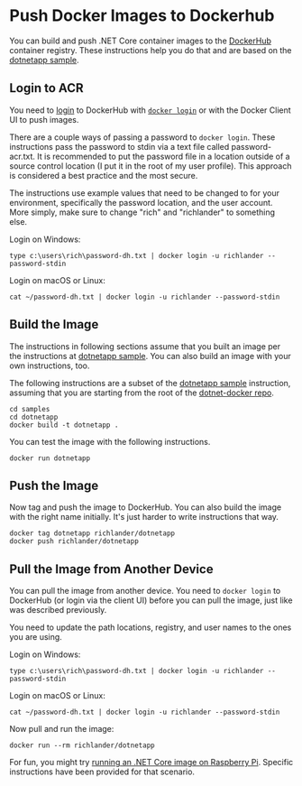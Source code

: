 # Push Docker Images to Dockerhub

You can build and push .NET Core container images to the [DockerHub](https://hub.docker.com/) container registry. These instructions help you do that and are based on the [dotnetapp sample](README.md).

## Login to ACR

You need to [login](https://docs.microsoft.com/azure/container-registry/container-registry-get-started-portal#log-in-to-acr) to DockerHub with [`docker login`](https://docs.docker.com/engine/reference/commandline/login/) or with the Docker Client UI to push images.

There are a couple ways of passing a password to `docker login`. These instructions pass the password to stdin via a text file called password-acr.txt. It is recommended to put the password file in a location outside of a source control location (I put it in the root of my user profile). This approach is considered a best practice and the most secure.

The instructions use example values that need to be changed to for your environment, specifically the password location, and the user account. More simply, make sure to change "rich" and "richlander" to something else.

Login on Windows:

```console
type c:\users\rich\password-dh.txt | docker login -u richlander --password-stdin
```

Login on macOS or Linux:

```console
cat ~/password-dh.txt | docker login -u richlander --password-stdin
```

## Build the Image

The instructions in following sections assume that you built an image per the instructions at [dotnetapp sample](dotnetapp/README.md). You can also build an image with your own instructions, too.

The following instructions are a subset of the [dotnetapp sample](dotnetapp/README.md) instruction, assuming that you are starting from the root of the [dotnet-docker repo](https://github.com/dotnet/dotnet-docker).

```console
cd samples
cd dotnetapp
docker build -t dotnetapp .
```

You can test the image with the following instructions.

```console
docker run dotnetapp
```

## Push the Image

Now tag and push the image to DockerHub. You can also build the image with the right name initially. It's just harder to write instructions that way.

```console
docker tag dotnetapp richlander/dotnetapp
docker push richlander/dotnetapp
```

## Pull the Image from Another Device

You can pull the image from another device. You need to `docker login` to DockerHub (or login via the client UI) before you can pull the image, just like was described previously.

You need to update the path locations, registry, and user names to the ones you are using.

Login on Windows:

```console
type c:\users\rich\password-dh.txt | docker login -u richlander --password-stdin
```

Login on macOS or Linux:

```console
cat ~/password-dh.txt | docker login -u richlander --password-stdin
```

Now pull and run the image:

```console
docker run --rm richlander/dotnetapp
```

For fun, you might try [running an .NET Core image on Raspberry Pi](dotnet-docker-arm32.md). Specific instructions have been provided for that scenario.
